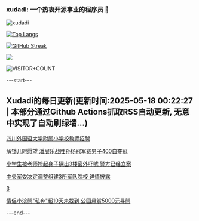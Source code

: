 ### xudadi: 一个热衷开源事业的程序员 👋

![xudadi](https://github-readme-stats-git-masterorgs-github-readme-stats-team.vercel.app/api?username=xudadi)

[![Top Langs](https://github-readme-stats.vercel.app/api/top-langs/?username=xudadi)](https://github.com/anuraghazra/github-readme-stats)

[![GitHub Streak](https://streak-stats.demolab.com?user=xudadi&locale=zh_Hans)](https://git.io/streak-stats)

![](https://raw.githubusercontent.com/xudadi/xudadi/main/assets/github-contribution-grid-snake.svg)

![VISITOR+COUNT](https://komarev.com/ghpvc/?username=xudadi&label=VISITOR+COUNT)


---start---

## Xudadi的每日更新(更新时间:2025-05-18 00:22:27 | 本部分通过Github Actions抓取RSS自动更新, 无意中实现了自动刷绿墙...)

[四川外国语大学附属小学校教师招聘](https://www.gongkaoleida.com/article/2404569)

[解锁儿时愿望 潘展乐战胜孙杨冠军赛男子400自夺冠](https://m.163.com/news/article/JVPL7ARQ0514R9P4.html)

[小学生被老师拎起身子探出3楼窗外吓唬 警方已经立案](https://m.163.com/news/article/JVPDNVC505345ARG.html)

[中央军委决定调整组建3所军队院校 详情披露](https://m.163.com/news/article/JVPCOU400530M570.html)

[3](https://m.163.com/touch/news/sub/domestic)

[情侣小浣熊"私奔"超10天未找到 公园悬赏5000元寻熊](https://m.163.com/news/article/JVPAVALU0530JPVV.html)

---end---

